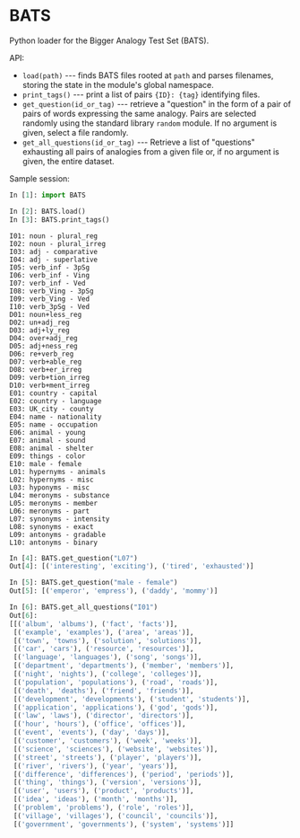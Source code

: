 # BATS
Python loader for the Bigger Analogy Test Set (BATS).

API:
- `load(path)` --- finds BATS files rooted at `path` and parses filenames, storing the state in the module's global namespace.
- `print_tags()` --- print a list of pairs `{ID}: {tag}` identifying files.
- `get_question(id_or_tag)` --- retrieve a "question" in the form of a pair of pairs of words expressing the same analogy. Pairs are selected randomly using the standard library `random` module. If no argument is given, select a file randomly.
- `get_all_questions(id_or_tag)` --- Retrieve a list of "questions" exhausting all pairs of analogies from a given file or, if no argument is given, the entire dataset.

Sample session:
```Python
In [1]: import BATS

In [2]: BATS.load()
In [3]: BATS.print_tags()
```
```
I01: noun - plural_reg
I02: noun - plural_irreg
I03: adj - comparative
I04: adj - superlative
I05: verb_inf - 3pSg
I06: verb_inf - Ving
I07: verb_inf - Ved
I08: verb_Ving - 3pSg
I09: verb_Ving - Ved
I10: verb_3pSg - Ved
D01: noun+less_reg
D02: un+adj_reg
D03: adj+ly_reg
D04: over+adj_reg
D05: adj+ness_reg
D06: re+verb_reg
D07: verb+able_reg
D08: verb+er_irreg
D09: verb+tion_irreg
D10: verb+ment_irreg
E01: country - capital
E02: country - language
E03: UK_city - county
E04: name - nationality
E05: name - occupation
E06: animal - young
E07: animal - sound
E08: animal - shelter
E09: things - color
E10: male - female
L01: hypernyms - animals
L02: hypernyms - misc
L03: hyponyms - misc
L04: meronyms - substance
L05: meronyms - member
L06: meronyms - part
L07: synonyms - intensity
L08: synonyms - exact
L09: antonyms - gradable
L10: antonyms - binary
```
```Python
In [4]: BATS.get_question("L07")                              
Out[4]: [('interesting', 'exciting'), ('tired', 'exhausted')] 

In [5]: BATS.get_question("male - female")
Out[5]: [('emperor', 'empress'), ('daddy', 'mommy')]

In [6]: BATS.get_all_questions("I01")
Out[6]:
[[('album', 'albums'), ('fact', 'facts')],
 [('example', 'examples'), ('area', 'areas')],
 [('town', 'towns'), ('solution', 'solutions')],
 [('car', 'cars'), ('resource', 'resources')],
 [('language', 'languages'), ('song', 'songs')],
 [('department', 'departments'), ('member', 'members')],
 [('night', 'nights'), ('college', 'colleges')],
 [('population', 'populations'), ('road', 'roads')],
 [('death', 'deaths'), ('friend', 'friends')],
 [('development', 'developments'), ('student', 'students')],
 [('application', 'applications'), ('god', 'gods')],
 [('law', 'laws'), ('director', 'directors')],
 [('hour', 'hours'), ('office', 'offices')],
 [('event', 'events'), ('day', 'days')],
 [('customer', 'customers'), ('week', 'weeks')],
 [('science', 'sciences'), ('website', 'websites')],
 [('street', 'streets'), ('player', 'players')],
 [('river', 'rivers'), ('year', 'years')],
 [('difference', 'differences'), ('period', 'periods')],
 [('thing', 'things'), ('version', 'versions')],
 [('user', 'users'), ('product', 'products')],
 [('idea', 'ideas'), ('month', 'months')],
 [('problem', 'problems'), ('role', 'roles')],
 [('village', 'villages'), ('council', 'councils')],
 [('government', 'governments'), ('system', 'systems')]]
```
